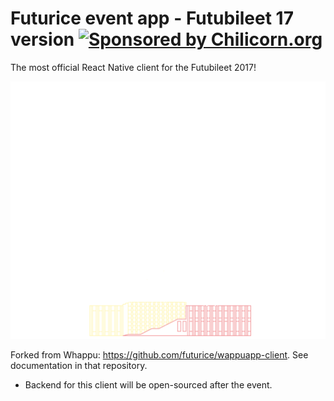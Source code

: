 # Futurice event app - Futubileet 17 version [![Sponsored by Chilicorn.org](https://img.shields.io/badge/sponsored%20by-chilicorn.org-brightgreen.svg)](http://chilicorn.org)

The most official React Native client for the Futubileet 2017!

![Futuparty 2017](https://raw.githubusercontent.com/futurice/event-app-client/futuparty17/assets/intro/fireworks.gif)

Forked from Whappu: https://github.com/futurice/wappuapp-client. See documentation
in that repository.

* Backend for this client will be open-sourced after the event.
